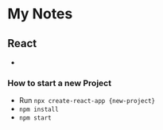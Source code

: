 # My Notes

## React
- 

### How to start a new Project
- Run `npx create-react-app {new-project}`
- `npm install`
- `npm start`
